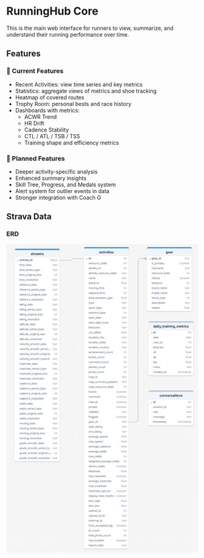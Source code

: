 # RunningHub Core

This is the main web interface for runners to view, summarize, and understand their running performance over time.

## Features

### 📌 Current Features 
- Recent Activities: view time series and key metrics
- Statistics: aggregate views of metrics and shoe tracking
- Heatmap of covered routes
- Trophy Room: personal bests and race history
- Dashboards with metrics:
  - ACWR Trend
  - HR Drift
  - Cadence Stability
  - CTL / ATL / TSB / TSS
  - Training shape and efficiency metrics

### 🚀 Planned Features
- Deeper activity-specific analysis
- Enhanced summary insights
- Skill Tree, Progress, and Medals system
- Alert system for outlier events in data
- Stronger integration with Coach G

## Strava Data

### ERD
![Strava ERD](../blueprints/running_hub/static/images/strava_db_diagram.png)
